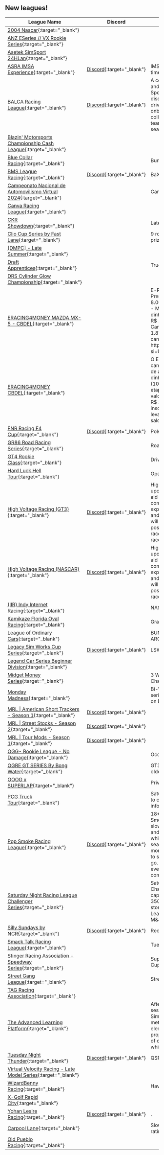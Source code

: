 ## New leagues!

| League Name | Discord | About |
|-----------------------------------------------------------------------------------------------------------------------------------------------|--------------------------------------------------------------|--------------------------------------------------------------------------------------------------------------------------------------------------------------------------------------------------------------------------------------------------------------------------------------------------------------------------------------------------------------------------------------|
|[2004 Nascar](https://members.iracing.com/membersite/member/LeagueView.do?league=11361){:target="_blank"} | | |
|[ANZ ESeries // VX Rookie Series](https://members.iracing.com/membersite/member/LeagueView.do?league=11365){:target="_blank"} | | |
|[Asetek SimSport 24HLan](https://members.iracing.com/membersite/member/LeagueView.do?league=11380){:target="_blank"} | | |
|[ASRA IMSA Experience](https://members.iracing.com/membersite/member/LeagueView.do?league=11363){:target="_blank"} |[Discord](https://discord.gg/KcA4fWbwQ9){:target="_blank"} |IMSA league running 60 minute timed races |
|[BALCA Racing League](https://members.iracing.com/membersite/member/LeagueView.do?league=11338){:target="_blank"} |[Discord](https://discord.gg/balca){:target="_blank"} |A competitive racing league built and managed by the BALCA E\-Sports Racing Team\. Join the discord at the League URL\. New drivers will have to undergo a quick onboarding chat\. We are open to collaborating with other racing teams for the upcoming league season\. |
|[Blazin' Motorsports Championship Cash League](https://members.iracing.com/membersite/member/LeagueView.do?league=11385){:target="_blank"} | | |
|[Blue Collar Racing](https://members.iracing.com/membersite/member/LeagueView.do?league=11375){:target="_blank"} | |Bunch of drunks that like to go left\! |
|[BMS League Racing](https://members.iracing.com/membersite/member/LeagueView.do?league=11362){:target="_blank"} |[Discord](https://discord.gg/qnNBrYZRUq){:target="_blank"} |BaXide Motorsports |
|[Campeonato Nacional de Automovilismo Virtual 2024](https://members.iracing.com/membersite/member/LeagueView.do?league=11358){:target="_blank"} | |Campeonato Avalado |
|[Canva Racing League](https://members.iracing.com/membersite/member/LeagueView.do?league=11368){:target="_blank"} | | |
|[CKR Showdown](https://members.iracing.com/membersite/member/LeagueView.do?league=11341){:target="_blank"} | |Late models, UMP, Big Blocks |
|[Clio Cup Series by Fast Lane](https://members.iracing.com/membersite/member/LeagueView.do?league=11336){:target="_blank"} | |9 rounds, 18 races, fixed setup and prizes for the podium\. |
|[\[DMPC\] \- Late Summer](https://members.iracing.com/membersite/member/LeagueView.do?league=11357){:target="_blank"} | | |
|[Draft Apprentices](https://members.iracing.com/membersite/member/LeagueView.do?league=11349){:target="_blank"} | |Trucks, Xfinity, and 87's going fast\! |
|[DRS Cylinder Glow Championship](https://members.iracing.com/membersite/member/LeagueView.do?league=11374){:target="_blank"} | | |
|[ERACING4MONEY MAZDA MX\-5 \- CBDEL](https://members.iracing.com/membersite/member/LeagueView.do?league=11369){:target="_blank"} | |E\-Racing4Money   Campeonato com Premiação Total de até R$ 8\.000,00, por Categoria\!   Categorias \- MAZDA MX\-5   Prêmios em dinheiro de até:   \* R$ 100,00 \- P3;  \* R$ 150,00 \- P2;  \* R$ 200,00 \- P1\.   Campeão do Campeonato   \* Até R$ 1\.875,00\.   Transmissão ao vivo no canal do YouTube  NEONBRASILTV  https://youtube\.com/@neonbrasiltv?si\=UMr4H8t9fcBoOMR2 |
|[ERACING4MONEY CBDEL](https://members.iracing.com/membersite/member/LeagueView.do?league=11367){:target="_blank"} | |O E\-RACING4MONEY   TCR 8k é um campeonato com Premiação Total de até R$ 8\.000,00\!   Prêmios em dinheiro de até:   P3 \- R$ 100,00 \(10% do valor das inscrições da etapa\);  P2 \- R$ 150,00 \(15% do valor das inscrições da etapa\);  P1 \- R$ 200,00 \(20% do valor das inscrições da etapa\)\.   \- Campeão leva até R$ 1\.875,00 , \(15% do saldo por etapa\) |
|[FNR Racing F4 Cup](https://members.iracing.com/membersite/member/LeagueView.do?league=11379){:target="_blank"} |[Discord](https://discord.gg/3dpv9BtBDt){:target="_blank"} |Polska liga F4 |
|[GR86 Road Racing Series](https://members.iracing.com/membersite/member/LeagueView.do?league=11345){:target="_blank"} | |Road Racing with the Toyota GR86 |
|[GT4 Rookie Class](https://members.iracing.com/membersite/member/LeagueView.do?league=11353){:target="_blank"} | |Drivers under 1500 iRating |
|[Hard Luck Hell Tour](https://members.iracing.com/membersite/member/LeagueView.do?league=11376){:target="_blank"} | |Open set pro lates |
|[High Voltage Racing \(GT3\)](https://members.iracing.com/membersite/member/LeagueView.do?league=11371){:target="_blank"} |[Discord](https://discord.gg/FtgVGDmYXS){:target="_blank"} |High Voltage Racing is a new and upcoming iRacing league aiming to aid new racers and create a fun and competitive environment for experienced racers, join the league and register in our discord and we will get you racing as soon as possible\! Have fun, and win some races\! \(This one is for the GT3 races\) |
|[High Voltage Racing \(NASCAR\)](https://members.iracing.com/membersite/member/LeagueView.do?league=11372){:target="_blank"} |[Discord](https://discord.gg/FtgVGDmYXS){:target="_blank"} |High Voltage Racing is a new and upcoming iRacing league aiming to aid new racers and create a fun and competitive environment for experienced racers, join the league and register in our discord and we will get you racing as soon as possible\! Have fun, and win some races\! |
|[\(IIR\) Indy Internet Racing](https://members.iracing.com/membersite/member/LeagueView.do?league=11348){:target="_blank"} | |NASCAR |
|[Kamikaze Florida Oval Racing](https://members.iracing.com/membersite/member/LeagueView.do?league=11386){:target="_blank"} | |Grass Roots Racin' |
|[League of Ordinary Cars](https://members.iracing.com/membersite/member/LeagueView.do?league=11347){:target="_blank"} | |BUNCH OF NOOBS DRIVIN AROUND |
|[Legacy Sim Works Cup Series](https://members.iracing.com/membersite/member/LeagueView.do?league=11377){:target="_blank"} |[Discord](https://discord.gg/7gN4ePJMd5){:target="_blank"} |LSW Cup Series Season 1 |
|[Legend Car Series Beginner Division](https://members.iracing.com/membersite/member/LeagueView.do?league=11344){:target="_blank"} | | |
|[Midget Money Series](https://members.iracing.com/membersite/member/LeagueView.do?league=11378){:target="_blank"} | |3 Weekly Races, 8 Week Points Championship |
|[Monday Madness](https://members.iracing.com/membersite/member/LeagueView.do?league=11359){:target="_blank"} | |Bi\-Weekly 3 races in one night series\. Fixed Setup 358 Modifieds on Dirt Ovals\. |
|[MRL \| American Short Trackers \- Season 1](https://members.iracing.com/membersite/member/LeagueView.do?league=11382){:target="_blank"} |[Discord](https://discord.gg/CPuUEsTmyh){:target="_blank"} | |
|[MRL \| Street Stocks \- Season 2](https://members.iracing.com/membersite/member/LeagueView.do?league=11383){:target="_blank"} |[Discord](https://discord.gg/CPuUEsTmyh){:target="_blank"} | |
|[MRL \| Tour Mods \- Season 1](https://members.iracing.com/membersite/member/LeagueView.do?league=11384){:target="_blank"} |[Discord](https://discord.gg/CPuUEsTmyh){:target="_blank"} | |
|[OGG\- Rookie League \- No Damage](https://members.iracing.com/membersite/member/LeagueView.do?league=11340){:target="_blank"} | |Occasional Gentlemen Gaming |
|[OGRE GT SERIES By Bong Water](https://members.iracing.com/membersite/member/LeagueView.do?league=11350){:target="_blank"} | |GT3 Series for drivers 50 years and older |
|[OOOG x SUPERLAP](https://members.iracing.com/membersite/member/LeagueView.do?league=11387){:target="_blank"} | |Private Sim Night for OOOG |
|[PCG Truck Tour](https://members.iracing.com/membersite/member/LeagueView.do?league=11366){:target="_blank"} | |Saturday's @ 8pm EST\. Reach out to cluca6707 on discord for more information |
|[Pop Smoke Racing League](https://members.iracing.com/membersite/member/LeagueView.do?league=11352){:target="_blank"} |[Discord](https://discord.gg/tdQr3tBd2z){:target="_blank"} |18\+ ONLY\!\!\! Welcome to Pop Smoke Racing League\. New league slowly building, looking for clean and respectful drivers\. Hang tight while we grow and will start our first season when we reach 15 drivers or more\. Nascar fixed cup series cars to start but will open up more as we go\. Hang out, meet new drivers and even invite your friends\. Discord coming soon\!\!\!\!\! |
|[Saturday Night Racing League Challenger Series](https://members.iracing.com/membersite/member/LeagueView.do?league=11381){:target="_blank"} | |Saturday Night Racing League's Challenger Series is an iRating capped series for drivers below 3500 iRating and is the stepping stone to the Saturday Night Racing League Cup Series presented by M&J Distributors\. |
|[Silly Sundays by NCR](https://members.iracing.com/membersite/member/LeagueView.do?league=11356){:target="_blank"} |[Discord](https://discord.gg/SRJSTXwh){:target="_blank"} |Recruiting Clean Racers |
|[Smack Talk Racing League](https://members.iracing.com/membersite/member/LeagueView.do?league=11370){:target="_blank"} | |Tuesday Night Fun |
|[Stinger Racing Association \- Speedway Series](https://members.iracing.com/membersite/member/LeagueView.do?league=11360){:target="_blank"} | |Super Speedways, Xfinity, Gen 4 Cup, Trucks |
|[Street Gang League](https://members.iracing.com/membersite/member/LeagueView.do?league=11354){:target="_blank"} | |Street Stocks, open set ups |
|[TAG Racing Association](https://members.iracing.com/membersite/member/LeagueView.do?league=11355){:target="_blank"} | | |
|[The Advanced Learning Platform](https://members.iracing.com/membersite/member/LeagueView.do?league=11343){:target="_blank"} | |After completing over 500 coaching sessions with Real\-Life drivers & SimRacers, we developed this method that includes all the elements a student needs to properly learn a new concept\. Most of our courses follow this structure, which guarantees your success\. |
|[Tuesday Night Thunder](https://members.iracing.com/membersite/member/LeagueView.do?league=11339){:target="_blank"} |[Discord](https://discord.gg/qsrsimulations){:target="_blank"} |QSR Truck Series |
|[Virtual Velocity Racing \- Late Model Series](https://members.iracing.com/membersite/member/LeagueView.do?league=11337){:target="_blank"} | | |
|[WizardBenny Racing](https://members.iracing.com/membersite/member/LeagueView.do?league=11346){:target="_blank"} | |Have fun make friends |
|[X\-Golf Rapid City](https://members.iracing.com/membersite/member/LeagueView.do?league=11388){:target="_blank"} | | |
|[Yohan Lesire Racing](https://members.iracing.com/membersite/member/LeagueView.do?league=11373){:target="_blank"} |[Discord](https://discord.gg/Fs2KhZne4p){:target="_blank"} |\. |
|[Carpool Lane](https://members.iracing.com/membersite/member/LeagueView.do?league=11364){:target="_blank"} | |Slow and safe wins the\.\.\. safety rating? |
|[Old Pueblo Racing](https://members.iracing.com/membersite/member/LeagueView.do?league=11351){:target="_blank"} | | |


